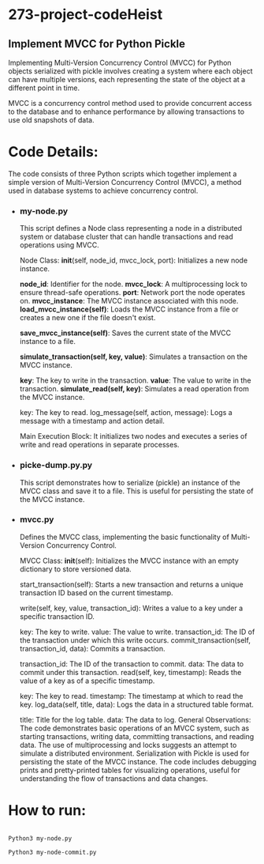 # 273-project-codeHeist
## Implement MVCC for Python Pickle

Implementing Multi-Version Concurrency Control (MVCC) for Python objects serialized with pickle involves creating a system where each object can have multiple versions, each representing the state of the object at a different point in time. 

MVCC is a concurrency control method used to provide concurrent access to the database and to enhance performance by allowing transactions to use old snapshots of data.

# Code Details:

The code consists of three Python scripts which together implement a simple version of Multi-Version Concurrency Control (MVCC), a method used in database systems to achieve concurrency control.

<ul>
<li> <h3>my-node.py</h3>
This script defines a Node class representing a node in a distributed system or database cluster that can handle transactions and read operations using MVCC.

Node Class:
__init__(self, node_id, mvcc_lock, port): Initializes a new node instance.

**node_id**: Identifier for the node.
**mvcc_lock**: A multiprocessing lock to ensure thread-safe operations.
**port**: Network port the node operates on.
**mvcc_instance**: The MVCC instance associated with this node.
**load_mvcc_instance(self)**: Loads the MVCC instance from a file or creates a new one if the file doesn't exist.

**save_mvcc_instance(self)**: Saves the current state of the MVCC instance to a file.

**simulate_transaction(self, key, value)**: Simulates a transaction on the MVCC instance.

**key**: The key to write in the transaction.
**value**: The value to write in the transaction.
**simulate_read(self, key)**: Simulates a read operation from the MVCC instance.

key: The key to read.
log_message(self, action, message): Logs a message with a timestamp and action detail.

Main Execution Block:
It initializes two nodes and executes a series of write and read operations in separate processes.
</li>
<li><h3>picke-dump.py.py</h3>
This script demonstrates how to serialize (pickle) an instance of the MVCC class and save it to a file. This is useful for persisting the state of the MVCC instance.
  
</li>
  <li>
    <h3>mvcc.py</h3>
Defines the MVCC class, implementing the basic functionality of Multi-Version Concurrency Control.

MVCC Class:
__init__(self): Initializes the MVCC instance with an empty dictionary to store versioned data.

start_transaction(self): Starts a new transaction and returns a unique transaction ID based on the current timestamp.

write(self, key, value, transaction_id): Writes a value to a key under a specific transaction ID.

key: The key to write.
value: The value to write.
transaction_id: The ID of the transaction under which this write occurs.
commit_transaction(self, transaction_id, data): Commits a transaction.

transaction_id: The ID of the transaction to commit.
data: The data to commit under this transaction.
read(self, key, timestamp): Reads the value of a key as of a specific timestamp.

key: The key to read.
timestamp: The timestamp at which to read the key.
log_data(self, title, data): Logs the data in a structured table format.

title: Title for the log table.
data: The data to log.
General Observations:
The code demonstrates basic operations of an MVCC system, such as starting transactions, writing data, committing transactions, and reading data.
The use of multiprocessing and locks suggests an attempt to simulate a distributed environment.
Serialization with Pickle is used for persisting the state of the MVCC instance.
The code includes debugging prints and pretty-printed tables for visualizing operations, useful for understanding the flow of transactions and data changes.
    
  </li>
</ul>




# How to run:

<code>
Python3 my-node.py
</code>

<code>
Python3 my-node-commit.py
</code>



